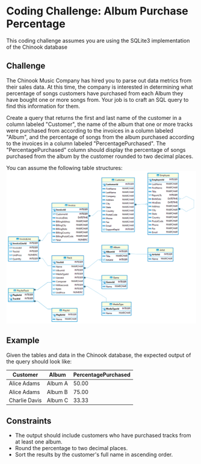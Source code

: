 # Coding Challenge: Album Purchase Percentage
This coding challenge assumes you are using the SQLite3 implementation of the Chinook database

## Challenge

The Chinook Music Company has hired you to parse out data metrics from their sales data. At this time, the company is interested in determining what percentage of songs customers have purchased from each Album they have bought one or more songs from. Your job is to craft an SQL query to find this information for them.

Create a query that returns the first and last name of the customer in a column labeled "Customer", the name of the album that one or more tracks were purchased from according to the invoices in a column labeled "Album", and the percentage of songs from the album purchased according to the invoices in a column labeled "PercentagePurchased". The "PercentagePurchased" column should display the percentage of songs purchased from the album by the customer rounded to two decimal places.

You can assume the following table structures:![Chinook Database](Chinook-Database-ERD.png)

## Example
Given the tables and data in the Chinook database, the expected output of the query should look like:

| Customer | Album | PercentagePurchased | 
|----------|-------|---------------------| 
| Alice Adams | Album A | 50.00 | 
| Alice Adams | Album B | 75.00 | 
| Charlie Davis | Album C | 33.33 |

## Constraints
- The output should include customers who have purchased tracks from at least one album.
- Round the percentage to two decimal places.
- Sort the results by the customer's full name in ascending order.
